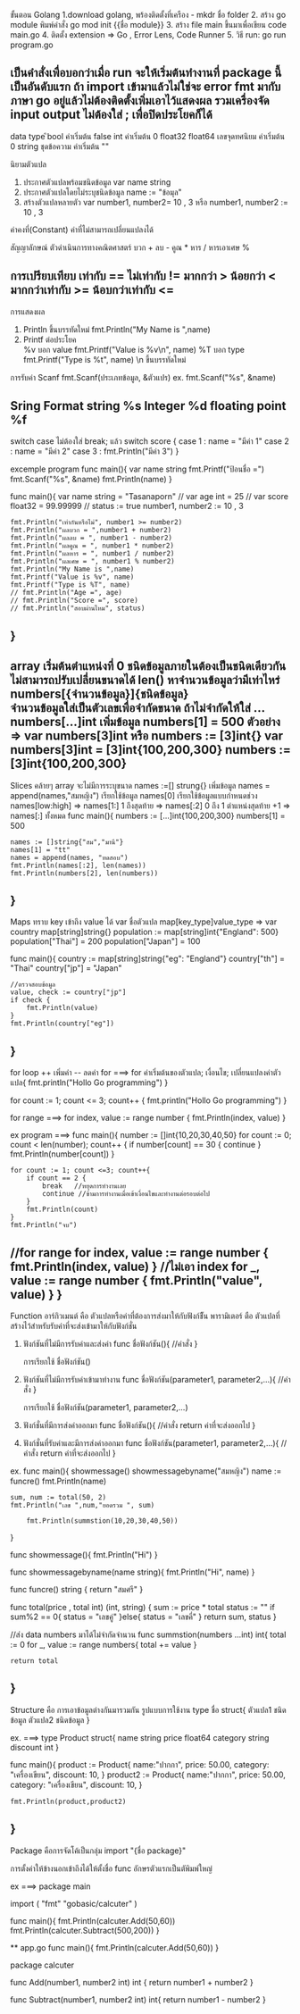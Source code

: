 ขั้นตอน Golang
1.download golang, พร้องติดตั้งที่เครือง      - mkdr ชื่อ folder 
2. สร้าง go module  พิมพ์คำสั่ง go mod init {{ชื่อ module}}
3. สร้าง file main ขึ้นมาเพื่อเขียน code  main.go
4. ติดตั้ง extension => Go , Error Lens, Code Runner
5. วิธี run:  go run program.go


เป็นคำสั่งเพื่อบอกว่าเมื่อ run จะให้เริ่มต้นทำงานที่ package นี้เป็นอันดับแรก
ถ้า import เข้ามาแล้วไม่ใช่จะ error fmt มากับภาษา go อยู่แล้วไม่ต้องติดตั้งเพิ่มเอาไว้แสดงผล รวมเครื่องจัด input output
ไม่ต้องใส่ ; เพื่อปิดประโยคก็ได้
---------------------------------------------------------------------------
data type
ิbool                            ค่าเริ่มต้น false
int                             ค่าเริ่มต้น 0
float32  float64  เลขจุดทศนิยม    ค่าเริ่มต้น 0
string ชุดข้อความ                 ค่าเริ่มต้น ""

นิยามตัวแปล
1. ประกาศตัวแปลพร้อมชนิดข้อมูล  var name string
2. ประกาศตัวแปลโดยไม่ระบุชนิดข้อมูล  name := "ข้อมุล"
3. สร้างตัวแปลหลายตัว  var number1, number2= 10 , 3  หรือ number1, number2 := 10 , 3 

ค่าคงที่(Constant) ค่าที่ไม่สามารถเปลี่ยนแปลงได้

สัญญาลักษณ์ ตัวดำเนินการทางคณิตศาสตร์
บวก + 
ลบ -
คูณ *
หาร /
หารเอาเศษ %

การเปรียบเทียบ
เท่ากับ ==
ไม่เท่ากับ !=
มากกว่า >
น้อยกว่า <
มากกว่าเท่ากับ >=
น้อบกว่าเท่ากับ <=
---------------------------------------------------------------------------
การแสดงผล
1. Println ขึ้นบรรทัดใหม่      fmt.Println("My Name is ",name)
2. Printf ต่อประโยค     
%v  บอก value    fmt.Printf("Value is %v\n", name) 
%T บอก type       fmt.Printf("Type is %t", name)
\n ขึ้นบรรทัดใหม่

การรับค่า Scanf
fmt.Scanf(ประเภทข้อมูล, &ตัวแปร)  ex. fmt.Scanf("%s", &name)

Sring Format
string          %s
Integer         %d
floating point  %f
---------------------------------------------------------------------------

switch case  ไม่ต้องใส่ break; แล้ว
	switch score {
		case 1 : name = "มีค่า 1"
		case 2 : name = "มีค่า 2"
		case 3 : fmt.Println("มีค่า 3")
	}

excemple program
func main(){
	var name string
	fmt.Printf("ป้อนชื่อ =")
	fmt.Scanf("%s", &name)
	fmt.Println(name)
}


func main(){
	var name string = "Tasanaporn"
	// var age int = 25
	// var score float32 = 99.99999
	// status := true
	number1, number2 := 10 , 3 
	
	fmt.Println("เท่ากันหรือไม่", number1 >= number2)
	fmt.Println("ผลบวก = ",number1 + number2)
	fmt.Println("ผลลบ = ", number1 - number2)
	fmt.Println("ผลคูณ = ", number1 * number2)
	fmt.Println("ผลหาร = ", number1 / number2)
	fmt.Println("ผลเศษ = ", number1 % number2)
	fmt.Println("My Name is ",name)
	fmt.Printf("Value is %v", name)
	fmt.Printf("Type is %T", name)
	// fmt.Println("Age =", age)
	// fmt.Println("Score =", score)
	// fmt.Println("สอบผ่านไหม", status)
}
---------------------------------------------------------------------------

array
เริ่มต้นตำแหน่งที่ 0
ชนิดข้อมูลภายในต้องเป็นชนิดเดียวกัน
ไม่สามารถปรับเปลี่ยนขนาดได้
len() หาจำนวนข้อมูลว่ามีเท่าไหร่
numbers[{จำนวนข้อมูล}]{ชนิดข้อมูล}  
จำนวนข้อมูลใส่เป็นตัวเลขเพื่อจำกัดขนาด ถ้าไม่จำกัดให้ใส่ ... numbers[...]int 
เพิ่มข้อมูล numbers[1] = 500
ตัวอย่าง => var numbers[3]int  หรือ  numbers := [3]int{}
			var numbers[3]int = [3]int{100,200,300}
			numbers := [3]int{100,200,300}
---------------------------------------------------------------------------

Slices
คล้ายๆ array จะไม่มีการระบุขนาด names :=[] strung{}
เพิ่มข้อมูล  names = append(names,"สมหญิง")
เรียกใช้ข้อมูล names[0]
เรียกใช้ข้อมูลแบบกำหนดช่วง names[low:high]   =>  names[1:] 1 ถึงสุดท้าย
										=>  names[:2] 0 ถึง 1   ตำแหน่งสุดท้าย +1
										=> names[:] ทั้งหมด
func main(){
	numbers := [...]int{100,200,300}
	numbers[1] = 500

	names := []string{"สม","มานี"}
	names[1] = "tt"
	names = append(names, "ทดสอบ")
	fmt.Println(names[:2], len(names))
	fmt.Println(numbers[2], len(numbers))
}
---------------------------------------------------------------------------

Maps
ทราบ key เข้าถึง value ได้
var ชื่อตัวแปล map[key_type]value_type  => var country map[string]string{}
population := map[string]int{"England": 500}
population["Thai"] = 200
population["Japan"] = 100

func main(){
	country := map[string]string{"eg": "England"}
	country["th"] = "Thai"
	country["jp"] = "Japan"

	//ตรวจสอบข้อมูล
	value, check := country["jp"]
	if check {
		fmt.Println(value)
	}
	fmt.Println(country["eg"])
}
---------------------------------------------------------------------------

for loop
++ เพิ่มค่า -- ลดค่า
for ===>
for ค่าเริ่มต้นของตัวแปล; เงื่อนไข; เปลี่ยนแปลงค่าตัวแปล{
	fmt.println("Hollo Go programming")
}

for count := 1; count <= 3; count++ {
	fmt.println("Hollo Go programming")
}

for range ===>
for index, value := range number {
	fmt.Println(index, value)
}

ex program ===>
func main(){
	number := []int{10,20,30,40,50}
	for count := 0; count < len(number); count++ {
		if number[count] == 30 {
			continue
		}
		fmt.Println(number[count])
	}

	for count := 1; count <=3; count++{
		if count == 2 {
			break   //หยุดการทำงานเลย
			continue //ข้ามการทำงานเมื่อเข้าเงื่อนไขและทำงานต่อรอบต่อไป
		}
		fmt.Println(count)
	}
	fmt.Println("จบ")

//for range
	for index, value := range number {
		fmt.Println(index, value)
	}
//ไม่เอา index
	for _, value := range number {
		fmt.Println("value", value)
	}
}
---------------------------------------------------------------------------

Function
อาร์กิวเมนต์ คือ ตัวแปลหรือค่าที่ต้องการส่งมาให้กับฟังก์ชีัน
พารามิเตอร์ ตือ ตัวแปลที่สร้างไว้สำหรับรับค่าที่จะส่งเข้ามาให้กับฟังก์ชั่น
1. ฟังก์ชันที่ไม่มีการรับค่าและส่งค่า
	func ชื่อฟังก์ชัน(){
		//คำสั่ง
	}

	การเรียกใช้ 
	ชื่อฟังก์ชัน()

2. ฟังก์ชันที่ไม่มีการรับค่าเข้ามาทำงาน
	func ชื่อฟังก์ชัน(parameter1, parameter2,...){
		//คำสั่ง
	}

	การเรียกใช้
	ชื่อฟังก์ชัน(parameter1, parameter2,...)

3. ฟังก์ชั่นที่มีการส่งค่าออกมา
	func ชื่อฟังก์ชัน(){
		//คำสั่ง
		return ค่าที่จะส่งออกไป
	}	

4. ฟังก์ชั่นที่รับค่าและมีการส่งค่าออกมา
	func ชื่อฟังก์ชัน(parameter1, parameter2,...){
		//คำสั่ง
		return ค่าที่จะส่งออกไป
	}	

ex.
func main(){
	showmessage()
	showmessagebyname("สมหญิง")
	name := funcre()
	fmt.Println(name)

	sum, num := total(50, 2)
	fmt.Println("เลข ",num,"ยอดรวม ", sum)

		fmt.Println(summstion(10,20,30,40,50))
}

func showmessage(){
	fmt.Println("Hi")
}

func showmessagebyname(name string){
	fmt.Println("Hi", name)
}

func  funcre() string  {
	return "สมศรี"
}

func total(price , total int) (int, string) {
	sum := price * total
	status := ""
	if sum%2 == 0{
		status = "เลขคู่"
	}else{
		status = "เลขคี่"
	}
	return sum, status
}

//ส่ง data numbers มาได้ไม่จำกัดจำนวน
func summstion(numbers ...int) int{
	total := 0
	for _, value := range numbers{
		total += value
	}

	return total
}
---------------------------------------------------------------------------

Structure
คือ การเอาข้อมูลต่างกันมารวมกัน
รูปแบบการใช้งาน
type ชื่อ struct{
	ตัวแปล1 ชนิดข้อมูล
	ตัวแปล2 ชนิดข้อมูล
}

ex. ===>
type Product struct{
	name string
	price float64
	category string
	discount int
}

func main(){
	product := Product{
		name:"ปากกา",
		price: 50.00,
		category: "เครื่องเขียน",
		discount: 10,
	}
	product2 := Product{
		name:"ปากกา",
		price: 50.00,
		category: "เครื่องเขียน",
		discount: 10,
	}

	fmt.Println(product,product2)
}
---------------------------------------------------------------------------

Package
คือการจัดโค้เป็นกลุ่ม
import "{ชื่อ package}"

การตั้งค่าให้ข้างนอกเข้าถึงได้ให้ตั้งชื่อ func อักษรตัวแรกเป็นตัพิมพ์ใหญ่


ex ===>
package main

import (
	"fmt"
	"gobasic/calcuter"
)

func main(){
	fmt.Println(calcuter.Add(50,60))
	fmt.Println(calcuter.Subtract(500,200))
}


** app.go
func main(){
	fmt.Println(calcuter.Add(50,60))
}

package calcuter

func Add(number1, number2 int)  int {
	return number1 + number2
}

func Subtract(number1, number2 int) int{
	return number1 - number2
}
